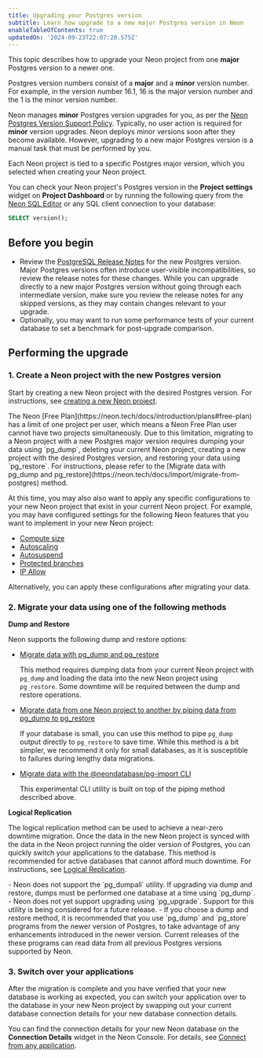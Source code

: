 ```yaml
---
title: Upgrading your Postgres version
subtitle: Learn how upgrade to a new major Postgres version in Neon
enableTableOfContents: true
updatedOn: '2024-09-23T22:07:20.575Z'
---
```


This topic describes how to upgrade your Neon project from one **major** Postgres version to a newer one.

Postgres version numbers consist of a **major** and a **minor** version number. For example, in the version number 16.1, 16 is the major version number and the 1 is the minor version number.

Neon manages **minor** Postgres version upgrades for you, as per the [Neon Postgres Version Support Policy](/docs/postgresql/postgres-version-policy). Typically, no user action is required for **minor** version upgrades. Neon deploys minor versions soon after they become available. However, upgrading to a new major Postgres version is a manual task that must be performed by you.

Each Neon project is tied to a specific Postgres major version, which you selected when creating your Neon project.

You can check your Neon project's Postgres version in the **Project settings** widget on **Project Dashboard** or by running the following query from the [Neon SQL Editor](/docs/get-started-with-neon/query-with-neon-sql-editor) or any SQL client connection to your database:

```sql
SELECT version();
```

## Before you begin

- Review the [PostgreSQL Release Notes](https://www.postgresql.org/docs/current/release.html) for the new Postgres version. Major Postgres versions often introduce user-visible incompatibilities, so review the release notes for these changes. While you can upgrade directly to a new major Postgres version without going through each intermediate version, make sure you review the release notes for any skipped versions, as they may contain changes relevant to your upgrade.
- Optionally, you may want to run some performance tests of your current database to set a benchmark for post-upgrade comparison.

## Performing the upgrade

### 1. Create a Neon project with the new Postgres version

Start by creating a new Neon project with the desired Postgres version. For instructions, see [creating a new Neon project](/docs/manage/projects#create-a-project).

<Admonition type="note">
The Neon [Free Plan](https://neon.tech/docs/introduction/plans#free-plan) has a limit of one project per user, which means a Neon Free Plan user cannot have two projects simultaneously. Due to this limitation, migrating to a Neon project with a new Postgres major version requires dumping your data using `pg_dump`, deleting your current Neon project, creating a new project with the desired Postgres version, and restoring your data using `pg_restore`. For instructions, please refer to the [Migrate data with pg_dump and pg_restore](https://neon.tech/docs/import/migrate-from-postgres) method.
</Admonition>

At this time, you may also also want to apply any specific configurations to your new Neon project that exist in your current Neon project. For example, you may have configured settings for the following Neon features that you want to implement in your new Neon project:

- [Compute size](/docs/manage/endpoints#edit-a-compute)
- [Autoscaling](/docs/guides/autoscaling-guide)
- [Autosuspend](/docs/guides/auto-suspend-guide)
- [Protected branches](/docs/guides/protected-branches)
- [IP Allow](/docs/introduction/ip-allow)

Alternatively, you can apply these configurations after migrating your data.

### 2. Migrate your data using one of the following methods

**Dump and Restore**

Neon supports the following dump and restore options:

- [Migrate data with pg_dump and pg_restore](/docs/import/migrate-from-postgres)

  This method requires dumping data from your current Neon project with `pg_dump` and loading the data into the new Neon project using `pg_restore`. Some downtime will be required between the dump and restore operations.

- [Migrate data from one Neon project to another by piping data from pg_dump to pg_restore](/docs/import/migrate-from-neon)

  If your database is small, you can use this method to pipe `pg_dump` output directly to `pg_restore` to save time. While this method is a bit simpler, we recommend it only for small databases, as it is susceptible to failures during lengthy data migrations.

- [Migrate data with the @neondatabase/pg-import CLI](docs/import/migrate-from-postgres-pg-import)

  This experimental CLI utility is built on top of the piping method described above.

**Logical Replication**

The logical replication method can be used to achieve a near-zero downtime migration. Once the data in the new Neon project is synced with the data in the Neon project running the older version of Postgres, you can quickly switch your applications to the database. This method is recommended for active databases that cannot afford much downtime. For instructions, see [Logical Replication](/docs/guides/logical-replication-neon-to-neon).

<Admonition type="note" title="Notes">
- Neon does not support the `pg_dumpall` utility. If upgrading via dump and restore, dumps must be performed one database at a time using `pg_dump`.
- Neon does not yet support upgrading using `pg_upgrade`. Support for this utility is being considered for a future release.
- If you choose a dump and restore method, it is recommended that you use `pg_dump` and `pg_store` programs from the newer version of Postgres, to take advantage of any enhancements introduced in the newer version. Current releases of the these programs can read data from all previous Postgres versions supported by Neon.
</Admonition>

### 3. Switch over your applications

After the migration is complete and you have verified that your new database is working as expected, you can switch your application over to the database in your new Neon project by swapping out your current database connection details for your new database connection details.

You can find the connection details for your new Neon database on the **Connection Details** widget in the Neon Console. For details, see [Connect from any application](/docs/connect/connect-from-any-app).

<NeedHelp/>
